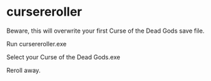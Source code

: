 # cursereroller

Beware, this will overwrite your first Curse of the Dead Gods save file.

Run cursereroller.exe

Select your Curse of the Dead Gods.exe

Reroll away.
